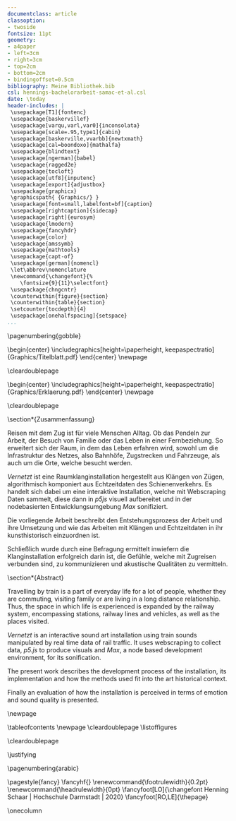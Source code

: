 ```yaml
---
documentclass: article
classoption: 
- twoside
fontsize: 11pt
geometry:
- a4paper
- left=3cm
- right=3cm
- top=2cm
- bottom=2cm
- bindingoffset=0.5cm
bibliography: Meine Bibliothek.bib
csl: hennings-bachelorarbeit-samac-et-al.csl
date: \today
header-includes: |
 \usepackage[T1]{fontenc}
 \usepackage{baskervillef}
 \usepackage[varqu,varl,var0]{inconsolata}
 \usepackage[scale=.95,type1]{cabin}
 \usepackage[baskerville,vvarbb]{newtxmath}
 \usepackage[cal=boondoxo]{mathalfa}
 \usepackage{blindtext}
 \usepackage[ngerman]{babel}
 \usepackage{ragged2e}
 \usepackage{tocloft}
 \usepackage[utf8]{inputenc}
 \usepackage[export]{adjustbox}
 \usepackage{graphicx}
 \graphicspath{ {Graphics/} }
 \usepackage[font=small,labelfont=bf]{caption}
 \usepackage[rightcaption]{sidecap}
 \usepackage[right]{eurosym}
 \usepackage{lmodern}
 \usepackage{fancyhdr}
 \usepackage{color}
 \usepackage{amssymb}
 \usepackage{mathtools}
 \usepackage{capt-of}
 \usepackage[german]{nomencl}
 \let\abbrev\nomenclature
 \newcommand{\changefont}{%
    \fontsize{9}{11}\selectfont}
 \usepackage{chngcntr}
 \counterwithin{figure}{section}
 \counterwithin{table}{section}
 \setcounter{tocdepth}{4} 
 \usepackage[onehalfspacing]{setspace}
...
```


\pagenumbering{gobble}

\begin{center}
\includegraphics[height=\paperheight, keepaspectratio]{Graphics/Titelblatt.pdf}
\end{center}
\newpage

\cleardoublepage

\begin{center}
\includegraphics[height=\paperheight, keepaspectratio]{Graphics/Erklaerung.pdf}
\end{center} 
\newpage

\cleardoublepage

\section*{Zusammenfassung}

Reisen mit dem Zug ist für viele Menschen Alltag. Ob das Pendeln zur Arbeit, der Besuch von Familie oder das Leben in einer Fernbeziehung. So erweitert sich der Raum, in dem das Leben erfahren wird, sowohl um die Infrastruktur des Netzes, also Bahnhöfe, Zugstrecken und Fahrzeuge, als auch um die Orte, welche besucht werden.

*Vernetzt* ist eine Raumklanginstallation hergestellt aus Klängen von Zügen, algorithmisch komponiert aus Echtzeitdaten des Schienenverkehrs. Es handelt sich dabei um eine interaktive Installation, welche mit Webscraping Daten sammelt, diese dann in *p5js* visuell aufbereitet und in der nodebasierten Entwicklungsumgebung *Max* sonifiziert.

Die vorliegende Arbeit beschreibt den Entstehungsprozess der Arbeit und ihre Umsetzung und wie das Arbeiten mit Klängen und Echtzeitdaten in ihr kunsthistorisch einzuordnen ist.

Schließlich wurde durch eine Befragung ermittelt inwiefern die Klanginstallation erfolgreich darin ist, die Gefühle, welche mit Zugreisen verbunden sind, zu kommunizieren und akustische Qualitäten zu vermitteln.

\section*{Abstract}

Travelling by train is a part of everyday life for a lot of people, whether they are commuting, visiting family or are living in a long distance relationship. Thus, the space in which life is experienced is expanded by the railway system, encompassing stations, railway lines and vehicles, as well as the places visited.

*Vernetzt* is an interactive sound art installation using train sounds manipulated by real time data of rail traffic. It uses webscraping to collect data, *p5.js* to produce visuals and *Max*, a node based development environment, for its sonification.

The present work describes the development process of the installation, its implementation and how the methods used fit into the art historical context. 

Finally an evaluation of how the installation is perceived in terms of emotion and sound quality is presented. 

\newpage



\tableofcontents
\newpage
\cleardoublepage 
\listoffigures

\cleardoublepage

\justifying 

\pagenumbering{arabic}

\pagestyle{fancy}
\fancyhf{}
\renewcommand{\footrulewidth}{0.2pt}
\renewcommand{\headrulewidth}{0pt}
\fancyfoot[LO]{\changefont Henning Schaar | Hochschule Darmstadt | 2020}
\fancyfoot[RO,LE]{\thepage}

\onecolumn 
